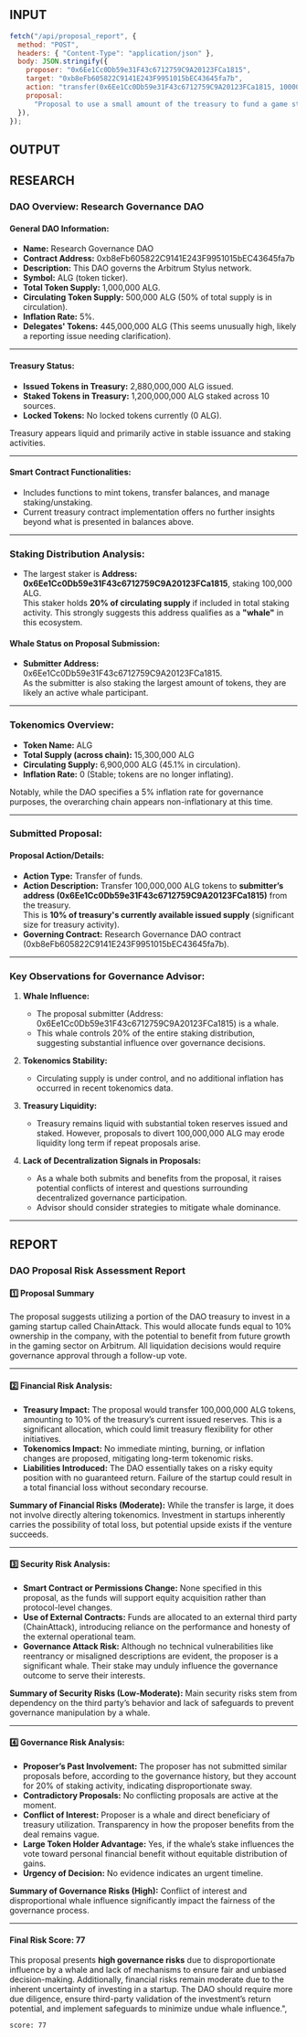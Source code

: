 ## INPUT

```js
fetch("/api/proposal_report", {
  method: "POST",
  headers: { "Content-Type": "application/json" },
  body: JSON.stringify({
    proposer: "0x6Ee1Cc0Db59e31F43c6712759C9A20123FCa1815",
    target: "0xb8eFb605822C9141E243F9951015bEC43645fa7b",
    action: "transfer(0x6Ee1Cc0Db59e31F43c6712759C9A20123FCa1815, 100000000)",
    proposal:
      "Proposal to use a small amount of the treasury to fund a game startup called ChainAttack that will store assets and run contracts for multiplayer games on Arbitrum. This will bring a lot of developers and investment to our space and investing early can allow the governance council to encourage growth in the gaming sector. The investment amount is quite small and the initial cash injection can buy 10% of the company, with the DAO as a beneficiary of the ownership it could look to sell it's stake in ChainAttack and invest in other areas of growth for Arbitrum. Any sale would have to pass another vote of course.",
  }),
});
```

## OUTPUT

## RESEARCH

### DAO Overview: Research Governance DAO

#### General DAO Information:

- **Name:** Research Governance DAO
- **Contract Address:** 0xb8eFb605822C9141E243F9951015bEC43645fa7b
- **Description:** This DAO governs the Arbitrum Stylus network.
- **Symbol:** ALG (token ticker).
- **Total Token Supply:** 1,000,000 ALG.
- **Circulating Token Supply:** 500,000 ALG (50% of total supply is in circulation).
- **Inflation Rate:** 5%.
- **Delegates' Tokens:** 445,000,000 ALG (This seems unusually high, likely a reporting issue needing clarification).

---

#### Treasury Status:

- **Issued Tokens in Treasury:** 2,880,000,000 ALG issued.
- **Staked Tokens in Treasury:** 1,200,000,000 ALG staked across 10 sources.
- **Locked Tokens:** No locked tokens currently (0 ALG).

Treasury appears liquid and primarily active in stable issuance and staking activities.

---

#### Smart Contract Functionalities:

- Includes functions to mint tokens, transfer balances, and manage staking/unstaking.
- Current treasury contract implementation offers no further insights beyond what is presented in balances above.

---

### Staking Distribution Analysis:

- The largest staker is **Address: 0x6Ee1Cc0Db59e31F43c6712759C9A20123FCa1815**, staking 100,000 ALG.  
   This staker holds **20% of circulating supply** if included in total staking activity. This strongly suggests this address qualifies as a **\"whale\"** in this ecosystem.

#### Whale Status on Proposal Submission:

- **Submitter Address:** 0x6Ee1Cc0Db59e31F43c6712759C9A20123FCa1815.  
   As the submitter is also staking the largest amount of tokens, they are likely an active whale participant.

---

### Tokenomics Overview:

- **Token Name:** ALG
- **Total Supply (across chain):** 15,300,000 ALG
- **Circulating Supply:** 6,900,000 ALG (45.1% in circulation).
- **Inflation Rate:** 0 (Stable; tokens are no longer inflating).

Notably, while the DAO specifies a 5% inflation rate for governance purposes, the overarching chain appears non-inflationary at this time.

---

### Submitted Proposal:

#### Proposal Action/Details:

- **Action Type:** Transfer of funds.
- **Action Description:** Transfer 100,000,000 ALG tokens to **submitter’s address (0x6Ee1Cc0Db59e31F43c6712759C9A20123FCa1815)** from the treasury.  
   This is **10% of treasury's currently available issued supply** (significant size for treasury activity).
- **Governing Contract:** Research Governance DAO contract (0xb8eFb605822C9141E243F9951015bEC43645fa7b).

---

### Key Observations for Governance Advisor:

1. **Whale Influence:**

   - The proposal submitter (Address: 0x6Ee1Cc0Db59e31F43c6712759C9A20123FCa1815) is a whale.
   - This whale controls 20% of the entire staking distribution, suggesting substantial influence over governance decisions.

2. **Tokenomics Stability:**

   - Circulating supply is under control, and no additional inflation has occurred in recent tokenomics data.

3. **Treasury Liquidity:**

   - Treasury remains liquid with substantial token reserves issued and staked. However, proposals to divert 100,000,000 ALG may erode liquidity long term if repeat proposals arise.

4. **Lack of Decentralization Signals in Proposals:**
   - As a whale both submits and benefits from the proposal, it raises potential conflicts of interest and questions surrounding decentralized governance participation.
   - Advisor should consider strategies to mitigate whale dominance.

---

## REPORT

### DAO Proposal Risk Assessment Report

#### 1️⃣ **Proposal Summary**

The proposal suggests utilizing a portion of the DAO treasury to invest in a gaming startup called ChainAttack. This would allocate funds equal to 10% ownership in the company, with the potential to benefit from future growth in the gaming sector on Arbitrum. All liquidation decisions would require governance approval through a follow-up vote.

---

#### 2️⃣ **Financial Risk Analysis:**

- **Treasury Impact:** The proposal would transfer 100,000,000 ALG tokens, amounting to 10% of the treasury’s current issued reserves. This is a significant allocation, which could limit treasury flexibility for other initiatives.
- **Tokenomics Impact:** No immediate minting, burning, or inflation changes are proposed, mitigating long-term tokenomic risks.
- **Liabilities Introduced:** The DAO essentially takes on a risky equity position with no guaranteed return. Failure of the startup could result in a total financial loss without secondary recourse.

**Summary of Financial Risks (Moderate):** While the transfer is large, it does not involve directly altering tokenomics. Investment in startups inherently carries the possibility of total loss, but potential upside exists if the venture succeeds.

---

#### 3️⃣ **Security Risk Analysis:**

- **Smart Contract or Permissions Change:** None specified in this proposal, as the funds will support equity acquisition rather than protocol-level changes.
- **Use of External Contracts:** Funds are allocated to an external third party (ChainAttack), introducing reliance on the performance and honesty of the external operational team.
- **Governance Attack Risk:** Although no technical vulnerabilities like reentrancy or misaligned descriptions are evident, the proposer is a significant whale. Their stake may unduly influence the governance outcome to serve their interests.

**Summary of Security Risks (Low-Moderate):** Main security risks stem from dependency on the third party’s behavior and lack of safeguards to prevent governance manipulation by a whale.

---

#### 4️⃣ **Governance Risk Analysis:**

- **Proposer’s Past Involvement:** The proposer has not submitted similar proposals before, according to the governance history, but they account for 20% of staking activity, indicating disproportionate sway.
- **Contradictory Proposals:** No conflicting proposals are active at the moment.
- **Conflict of Interest:** Proposer is a whale and direct beneficiary of treasury utilization. Transparency in how the proposer benefits from the deal remains vague.
- **Large Token Holder Advantage:** Yes, if the whale’s stake influences the vote toward personal financial benefit without equitable distribution of gains.
- **Urgency of Decision:** No evidence indicates an urgent timeline.

**Summary of Governance Risks (High):** Conflict of interest and disproportional whale influence significantly impact the fairness of the governance process.

---

#### Final Risk Score: **77**

This proposal presents **high governance risks** due to disproportionate influence by a whale and lack of mechanisms to ensure fair and unbiased decision-making. Additionally, financial risks remain moderate due to the inherent uncertainty of investing in a startup. The DAO should require more due diligence, ensure third-party validation of the investment’s return potential, and implement safeguards to minimize undue whale influence.",

`score: 77`
